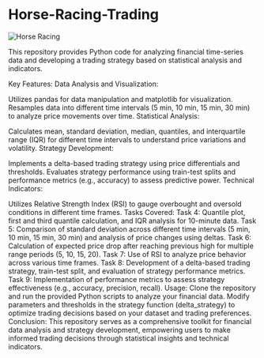 # Horse-Racing-Trading
![Horse Racing](Horse%20Racing%20Horse%20Racing.jpg)

This repository provides Python code for analyzing financial time-series data and developing a trading strategy based on statistical analysis and indicators.

Key Features:
Data Analysis and Visualization:

Utilizes pandas for data manipulation and matplotlib for visualization.
Resamples data into different time intervals (5 min, 10 min, 15 min, 30 min) to analyze price movements over time.
Statistical Analysis:

Calculates mean, standard deviation, median, quantiles, and interquartile range (IQR) for different time intervals to understand price variations and volatility.
Strategy Development:

Implements a delta-based trading strategy using price differentials and thresholds.
Evaluates strategy performance using train-test splits and performance metrics (e.g., accuracy) to assess predictive power.
Technical Indicators:

Utilizes Relative Strength Index (RSI) to gauge overbought and oversold conditions in different time frames.
Tasks Covered:
Task 4: Quantile plot, first and third quantile calculation, and IQR analysis for 10-minute data.
Task 5: Comparison of standard deviation across different time intervals (5 min, 10 min, 15 min, 30 min) and analysis of price changes using deltas.
Task 6: Calculation of expected price drop after reaching previous high for multiple range periods (5, 10, 15, 20).
Task 7: Use of RSI to analyze price behavior across various time frames.
Task 8: Development of a delta-based trading strategy, train-test split, and evaluation of strategy performance metrics.
Task 9: Implementation of performance metrics to assess strategy effectiveness (e.g., accuracy, precision, recall).
Usage:
Clone the repository and run the provided Python scripts to analyze your financial data.
Modify parameters and thresholds in the strategy function (delta_strategy) to optimize trading decisions based on your dataset and trading preferences.
Conclusion:
This repository serves as a comprehensive toolkit for financial data analysis and strategy development, empowering users to make informed trading decisions through statistical insights and technical indicators.
